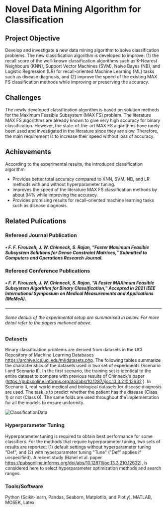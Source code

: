 # Novel Data Mining Algorithm for Classification

## Project Objective 
Develop and investigate a new data mining algorithm to solve classification problems.  The new classification algorithm is developed to improve: (1) the recall score of the well-known classification algorithms such as K-Nearest Neighbours (KNN), Support Vector Machines (SVM), Naive Bayes (NB), and Logistic Regression (LR) for recall-oriented Machine Learning (ML) tasks such as disease diagnosis, and (2) improve the speed of the existing MAX FS classification methods while improving or preserving the accuracy.

## Challenges 
The newly developed classification algorithm is based on solution methods for the Maximum Feasible Subsystem (MAX FS) problem. The literature MAX FS algorithms are already known to give very high accuracy for binary classification. However, the state-of-the-art MAX FS algorithms have rarely been used and investigated in the literature since they are slow. Therefore, the main requirement is to increase their speed without loss of accuracy.

## Achievements
According to the experimental results, the introduced classification algorithm

- Provides better total accuracy compared to KNN, SVM, NB, and LR methods with and without hyperparameter tuning. 
- Improves the speed of the literature MAX FS classification methods by about 94% while improving the accuracy.
- Provides promising results for recall-oriented machine learning tasks such as disease diagnosis. 

## Related Pulications
### Refereed Journal Publication

##### •	F. F. Firouzeh, J. W. Chinneck, S. Rajan, "Faster Maximum Feasible Subsystem Solutions for Dense Constraint Matrices,” Submitted to Computers and Operations Research Journal.

### Refereed Conference Publications

##### •	F. F. Firouzeh, J. W. Chinneck, S. Rajan, "A Faster MAXimum Feasible Subsystem Algorithm for Binary Classification," Accepted in 2021 IEEE International Symposium on Medical Measurements and Applications (MeMeA).



-----------------------------------------------------------------------------------------------------------------------------------------------------------------------------------
###### Some details of the experimental setup are summarised in below. For more detail refer to the papers metioned above.

### Datasets
 Binary classification problems are derived from datasets in the UCI Repository of Machine Learning Databases https://archive.ics.uci.edu/ml/datasets.php. The following tables summarize the characteristics of the datasets used in two set of experiments (Scenario I and Scenario II). In the first scenario, the training set is identical to the entire dataset to compare with previous results of Chinneck's paper (https://pubsonline.informs.org/doi/abs/10.1287/ijoc.13.3.210.12632 ). In Scenario II, real-world medical and biological datasets for disease diagnosis are used. The task is to predict whether the patient has the disease (Class 1) or not (Class 0). The same folds are used throughout the implementation for all the models to ensure uniformity.

![ClassificationData](https://user-images.githubusercontent.com/59096353/114231621-a9c6b880-9948-11eb-9bc4-508e4ba45e78.png)

### Hyperparameter Tuning

Hyperparameter tuning is required to obtain best performance for some classifiers. For the methods that require hyperparameter tuning, two sets of results are reported: (1) default settings without hyperparameter tuning "Def", and (2) with hyperparameter tuning "Tune" ("Def" applies if unspecified). A recent study (Bahel et al. paper https://pubsonline.informs.org/doi/abs/10.1287/ijoc.13.3.210.12632), is considered here to select hyperparameter optimization methods and search ranges.

### Tools/Software
Python (Scikit-learn, Pandas, Seaborn, Matplotlib, and Plotly), MATLAB, MOSEK, Latex.
